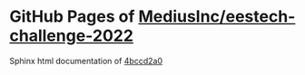 GitHub Pages of [MediusInc/eestech-challenge-2022](https://github.com/MediusInc/eestech-challenge-2022.git)
===
Sphinx html documentation of [4bccd2a0](https://github.com/MediusInc/eestech-challenge-2022/tree/4bccd2a0fb7b790f09f5af935a436fecc2262287)
